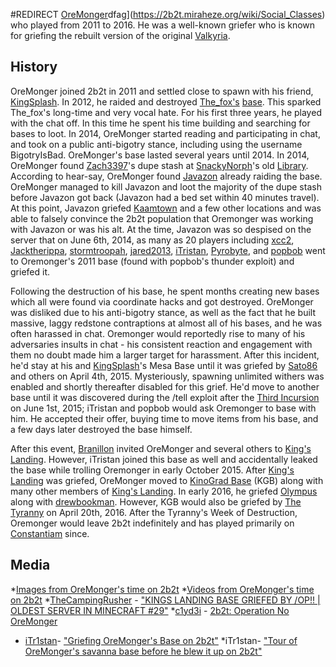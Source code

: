 #REDIRECT [OreMonger](https://2b2t.miraheze.org/wiki/OreMonger)dfag](https://2b2t.miraheze.org/wiki/Social_Classes) who played from 2011 to 2016. He was a well-known griefer who is known for griefing the rebuilt version of the original [Valkyria](https://2b2t.miraheze.org/wiki/Valkyria_(Base)).

## History
OreMonger joined 2b2t in 2011 and settled close to spawn with his friend, [KingSplash](https://2b2t.miraheze.org/wiki/KingSplash). In 2012, he raided and destroyed [The_fox's](https://2b2t.miraheze.org/wiki/The_fox) [base](https://i.imgur.com/7i2KFdE.png). This sparked The_fox's long-time and very vocal hate. For his first three years, he played with the chat off. In this time he spent his time building and searching for bases to loot. In 2014, OreMonger started reading and participating in chat, and took on a public anti-bigotry stance, including using the username BigotryIsBad. OreMonger's base lasted several years until 2014. In 2014, OreMonger found [Zach3397](https://2b2t.miraheze.org/wiki/Zach3397)'s dupe stash at [SnackyNorph](https://2b2t.miraheze.org/wiki/SnackyNorph)'s old [Library](https://2b2t.miraheze.org/wiki/Snacky%27s_Library). According to hear-say, OreMonger found [Javazon](https://2b2t.miraheze.org/wiki/Javazon) already raiding the base. OreMonger managed to kill Javazon and loot the majority of the dupe stash before Javazon got back (Javazon had a bed set within 40 minutes travel). At this point, Javazon griefed [Kaamtown](https://2b2t.miraheze.org/wiki/Kaamtown) and a few other locations and was able to falsely convince the 2b2t population that Oremonger was working with Javazon or was his alt. At the time, Javazon was so despised on the server that on June 6th, 2014, as many as 20 players including [xcc2](https://2b2t.miraheze.org/wiki/xcc2), [Jacktherippa](https://2b2t.miraheze.org/wiki/Jacktherippa), [stormtroopah](https://2b2t.miraheze.org/wiki/stormtroopah), [jared2013](https://2b2t.miraheze.org/wiki/jared2013), [iTristan](https://2b2t.miraheze.org/wiki/iTristan), [Pyrobyte](https://2b2t.miraheze.org/wiki/Pyrobyte), and [popbob](https://2b2t.miraheze.org/wiki/popbob) went to Oremonger's 2011 base (found with popbob's thunder exploit) and griefed it.

Following the destruction of his base, he spent months creating new bases which all were found via coordinate hacks and got destroyed. OreMonger was disliked due to his anti-bigotry stance, as well as the fact that he built massive, laggy redstone contraptions at almost all of his bases, and he was often harassed in chat. Oremonger would reportedly rise to many of his adversaries insults in chat - his consistent reaction and engagement with them no doubt made him a larger target for harassment. After this incident, he'd stay at his and [KingSplash](https://2b2t.miraheze.org/wiki/KingSplash)'s Mesa Base until it was griefed by [Sato86](https://2b2t.miraheze.org/wiki/Sato86) and others on April 4th, 2015. Mysteriously, spawning unlimited withers was enabled and shortly thereafter disabled for this grief. He'd move to another base until it was discovered during the /tell exploit after the [Third Incursion](https://2b2t.miraheze.org/wiki/Third_Incursion) on June 1st, 2015; iTristan and popbob would ask Oremonger to base with him. He accepted their offer, buying time to move items from his base, and a few days later destroyed the base himself.

After this event, [Branillon](https://2b2t.miraheze.org/wiki/Branillon) invited OreMonger and several others to [King's Landing](https://2b2t.miraheze.org/wiki/King%27s_Landing). However, iTristan joined this base as well and accidentally leaked the base while trolling Oremonger in early October 2015. After [King's Landing](https://2b2t.miraheze.org/wiki/King%27s_Landing) was griefed, OreMonger moved to [KinoGrad Base](https://2b2t.miraheze.org/wiki/KinoGrad_Base) (KGB) along with many other members of [King's Landing](https://2b2t.miraheze.org/wiki/King%27s_Landing). In early 2016, he griefed [Olympus](https://2b2t.miraheze.org/wiki/Olympus) along with [drewbookman](https://2b2t.miraheze.org/wiki/drewbookman). However, KGB would also be griefed by [The Tyranny](https://2b2t.miraheze.org/wiki/Nerds_Inc) on April 20th, 2016. After the Tyranny's Week of Destruction, Oremonger would leave 2b2t indefinitely and has played primarily on [Constantiam](https://2b2t.miraheze.org/wiki/Constantiam) since.

## Media
*[Images from OreMonger's time on 2b2t](https://oremonger.imgur.com/)
*[Videos from OreMonger's time on 2b2t](https://www.youtube.com/playlist?list=PLRFXEDRfFJGkAyNTmk9HCOdY-2PimaElz)
*[TheCampingRusher](https://2b2t.miraheze.org/wiki/TheCampingRusher) - ["KINGS LANDING BASE GRIEFED BY /OP!! | OLDEST SERVER IN MINECRAFT #29"](https://www.youtube.com/watch?v=cuY5o_SQlpA)
*[c1yd3i](https://2b2t.miraheze.org/wiki/c1yd3i) - [2b2t: Operation No OreMonger](https://www.youtube.com/watch?v=kSlY4PO492g&gl=US&hl=en)

* [iTr1stan](https://2b2t.miraheze.org/wiki/ITristan)- ["Griefing OreMonger's Base on 2b2t"](https://www.youtube.com/watch?v=QzeE2U4jnuo)
*iTr1stan- ["Tour of OreMonger's savanna base before he blew it up on 2b2t"](https://www.youtube.com/watch?v=EDzCEunn6Fg)